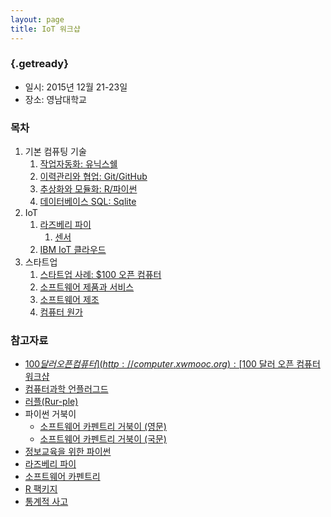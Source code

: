 ```yaml
---
layout: page
title: IoT 워크샵 
---
```


### {.getready}
- 일시: 2015년 12월 21-23일
- 장소: 영남대학교

### 목차

1. 기본 컴퓨팅 기술
    1. [작업자동화: 유닉스쉘](http://swcarpentry.xwmooc.org/lessons-5-2/novice/shell/index.html)
    1. [이력관리와 협업: Git/GitHub](http://swcarpentry.xwmooc.org/lessons-5-2/novice/git/index.html)
    1. [추상화와 모듈화: R/파이썬](http://swcarpentry.xwmooc.org/lessons-5-2/novice/r/index.html)
    1. [데이터베이스 SQL: Sqlite](http://swcarpentry.xwmooc.org/lessons-5-2/novice/sql/index.html)
1. IoT
    1. [라즈베리 파이](http://raspberry-pi.xwmooc.org/)
        1. [센서](http://statkclee.github.io/raspberry-pi/sensor.html)
    1. [IBM IoT 클라우드](https://console.ng.bluemix.net/)
1. 스타트업
    1. [스타트업 사례: $100 오픈 컴퓨터](http://computer.xwmooc.org/)
    1. [소프트웨어 제품과 서비스](software-product-service.html)
    1. [소프트웨어 제조](software-manufacuring.html)
    1. [컴퓨터 원가](computer-cost-structure.html)

### 참고자료

*   [$100 달러 오픈 컴퓨터](http://computer.xwmooc.org) : [$100 달러 오픈 컴퓨터 워크샵](https://public.etherpad-mozilla.org/p/open-computer)
*   [컴퓨터과학 언플러그드](http://unplugged.xwmooc.org)
*   [러플(Rur-ple)](http://rur-ple.xwmooc.org/)
*   파이썬 거북이
    * [소프트웨어 카펜트리 거북이 (영문)](http://swcarpentry.github.io/python-novice-turtles/)
    * [소프트웨어 카펜트리 거북이 (국문)](http://swcarpentry.github.io/python-novice-turtles/index-kr.html)
*   [정보교육을 위한 파이썬](http://python.xwmooc.org/)
*   [라즈베리 파이](http://raspberry-pi.xwmooc.org/)
*   [소프트웨어 카펜트리](http://swcarpentry.xwmooc.org)
*   [R 팩키지](http://r-pkgs.xwmooc.org/)
*   [통계적 사고](http://r-pkgs.xwmooc.org/)

